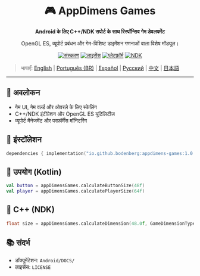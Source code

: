 <div align="center">
    <h1>🎮 AppDimens Games</h1>
    <p><strong>Android के लिए C++/NDK सपोर्ट के साथ रिस्पॉन्सिव गेम डेवलपमेंट</strong></p>
    <p>OpenGL ES, व्यूपोर्ट प्रबंधन और गेम-विशिष्ट डाइमेंशन गणनाओं वाला विशेष मॉड्यूल।</p>

[![संस्करण](https://img.shields.io/badge/version-1.0.6-blue.svg)](https://github.com/bodenberg/appdimens/releases)
[![लाइसेंस](https://img.shields.io/badge/license-Apache%202.0-green.svg)](../../../LICENSE)
[![प्लेटफ़ॉर्म](https://img.shields.io/badge/platform-Android%2023+-orange.svg)](https://developer.android.com/)
[![NDK](https://img.shields.io/badge/NDK-r21+-green.svg)](https://developer.android.com/ndk)
</div>

> भाषाएँ: [English](../../../../Android/appdimens_games/README.md) | [Português (BR)](../../pt-BR/Android/appdimens_games/README.md) | [Español](../../es/Android/appdimens_games/README.md) | [Русский](../../ru/Android/appdimens_games/README.md) | [中文](../../zh/Android/appdimens_games/README.md) | [日本語](../../ja/Android/appdimens_games/README.md)

---

## 🎯 अवलोकन
- गेम UI, गेम वर्ल्ड और ओवरले के लिए स्केलिंग
- C++/NDK इंटीग्रेशन और OpenGL ES यूटिलिटीज़
- व्यूपोर्ट मैनेजमेंट और परफ़ॉर्मेंस मॉनिटरिंग

## 🚀 इंस्टॉलेशन
```kotlin
dependencies { implementation("io.github.bodenberg:appdimens-games:1.0.6") }
```

## 🎨 उपयोग (Kotlin)
```kotlin
val button = appDimensGames.calculateButtonSize(48f)
val player = appDimensGames.calculatePlayerSize(64f)
```

## 🧩 C++ (NDK)
```cpp
float size = appDimensGames.calculateDimension(48.0f, GameDimensionType::FIXED);
```

## 📚 संदर्भ
- डॉक्यूमेंटेशन: `Android/DOCS/`
- लाइसेंस: `LICENSE`
